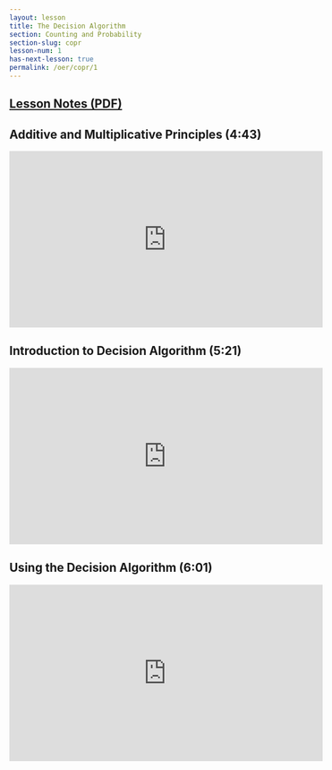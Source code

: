 ```yaml
---
layout: lesson
title: The Decision Algorithm
section: Counting and Probability
section-slug: copr 
lesson-num: 1
has-next-lesson: true
permalink: /oer/copr/1
---
```



<h2>
<a href="/assets/oer/copr/DecisionAlgorithm.pdf">
Lesson Notes (PDF)
</a>
</h2>


<h2>Additive and Multiplicative Principles (4:43)</h2>
<iframe src="https://www.youtube.com/embed/3pl-ce3ANIk" allow="accelerometer; autoplay; encrypted-media; gyroscope; picture-in-picture" allowfullscreen="" width="560" height="315" frameborder="0"></iframe>

<h2>Introduction to Decision Algorithm (5:21)</h2>
<iframe src="https://www.youtube.com/embed/hiea6-7ux-c" allow="accelerometer; autoplay; encrypted-media; gyroscope; picture-in-picture" allowfullscreen="" width="560" height="315" frameborder="0"></iframe>

<h2>Using the Decision Algorithm (6:01)</h2>
<iframe src="https://www.youtube.com/embed/s6df4gQfE6E" allow="accelerometer; autoplay; encrypted-media; gyroscope; picture-in-picture" allowfullscreen="" width="560" height="315" frameborder="0"></iframe>

